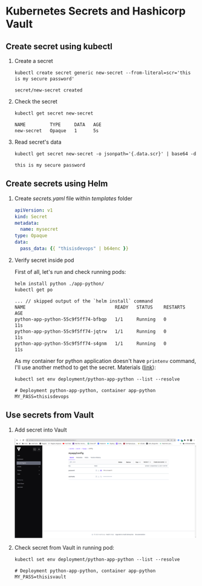 # Kubernetes Secrets and Hashicorp Vault

## Create secret using kubectl

1. Create a secret
    ```shell
    kubectl create secret generic new-secret --from-literal=scr='this is my secure password'
    ```
    ```text
    secret/new-secret created
    ```

1. Check the secret

   ```shell
   kubectl get secret new-secret
   ```
   ```text
   NAME         TYPE     DATA   AGE
   new-secret   Opaque   1      5s
   ```

1. Read secret's data

   ```shell
   kubectl get secret new-secret -o jsonpath='{.data.scr}' | base64 -d
   ```
   ```text
   this is my secure password
   ```

## Create secrets using Helm

1. Create *secrets.yaml* file within *templates* folder

   ```yaml
   apiVersion: v1
   kind: Secret
   metadata:
     name: mysecret
   type: Opaque
   data:
     pass_data: {{ "thisisdevops" | b64enc }}
   ```

1. Verify secret inside pod

   First of all, let's run and check running pods:
   ```shell
   helm install python ./app-python/
   kubectl get po
   ```
   ```text
   ... // skipped output of the `helm install` command
   NAME                                 READY   STATUS    RESTARTS   AGE
   python-app-python-55c9f5ff74-bfbqp   1/1     Running   0          11s
   python-app-python-55c9f5ff74-jqtrw   1/1     Running   0          11s
   python-app-python-55c9f5ff74-s4gnm   1/1     Running   0          11s
   ```

   As my container for python application doesn't have `printenv` command, I'll use another method to get the secret.
Materials ([link](https://kubernetes.io/docs/reference/generated/kubectl/kubectl-commands#set)):
   ```shell
   kubectl set env deployment/python-app-python --list --resolve
   ```
   ```text
   # Deployment python-app-python, container app-python
   MY_PASS=thisisdevops
   ```

## Use secrets from Vault

1. Add secret into Vault

   ![Vault secret](images/vault_secret_config.png)

1. Check secret from Vault in running pod:
   ```shell
   kubectl set env deployment/python-app-python --list --resolve
   ```
   ```text
   # Deployment python-app-python, container app-python
   MY_PASS=thisisvault
   ```
